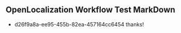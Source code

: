 ## OpenLocalization Workflow Test MarkDown

* d26f9a8a-ee95-455b-82ea-457164cc6454 
thanks!



<!--HONumber=Jan16_HO4-->
